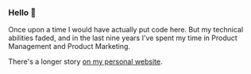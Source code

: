 ### Hello 👋

Once upon a time I would have actually put code here. But my technical abilities faded, and in the last nine years I've spent my time in Product Management and Product Marketing.

There's a longer story [on my personal website](https://probably.co.uk/about).

<!--
**phips/phips** is a ✨ _special_ ✨ repository because its `README.md` (this file) appears on your GitHub profile.

Here are some ideas to get you started:

- 🔭 I’m currently working on ...
- 🌱 I’m currently learning ...
- 👯 I’m looking to collaborate on ...
- 🤔 I’m looking for help with ...
- 💬 Ask me about ...
- 📫 How to reach me: ...
- 😄 Pronouns: ...
- ⚡ Fun fact: ...
-->
